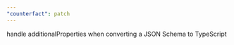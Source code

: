 ```yaml
---
"counterfact": patch
---
```


handle additionalProperties when converting a JSON Schema to TypeScript
